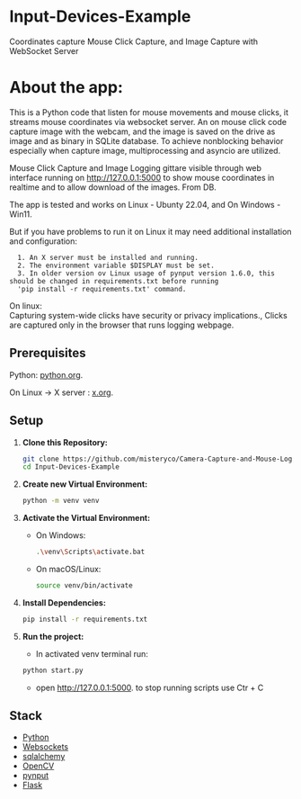 # Input-Devices-Example

Coordinates capture Mouse Click Capture, and Image Capture with WebSocket Server

# About the app:

This is a Python code that listen for mouse movements and mouse clicks, it streams mouse coordinates via websocket server.
An on mouse click code capture image with the webcam, and the image is saved on the drive as image and as binary in SQLite
database.
To achieve nonblocking behavior especially when capture image, multiprocessing and asyncio are utilized. 

Mouse Click Capture and Image Logging gittare visible through web interface running on  http://127.0.0.1:5000  to show mouse coordinates in realtime and to allow 
download of the images. From DB.

The app is tested and works on Linux - Ubunty 22.04, and On Windows - Win11.

But if you have problems to run it on Linux it may need additional installation and configuration:

      1. An X server must be installed and running.
      2. The environment variable $DISPLAY must be set.
      3. In older version ov Linux usage of pynput version 1.6.0, this should be changed in requirements.txt before running 
      'pip install -r requirements.txt' command.

On linux:  
   Capturing system-wide clicks have security or privacy implications., 
   Clicks are captured only in the browser that runs logging webpage.
## Prerequisites

Python: [python.org](https://www.python.org/downloads/).

On Linux -> X server  :  [x.org](https://www.x.org/wiki/).

## Setup

1. **Clone this Repository:**

    ```bash
    git clone https://github.com/misteryco/Camera-Capture-and-Mouse-Logger.git
    cd Input-Devices-Example
    ```
2. **Create new Virtual Environment:**

    ```Bash
    python -m venv venv
    ```

3. **Activate the Virtual Environment:**

    - On Windows:

        ```Bash
        .\venv\Scripts\activate.bat
        ```

    - On macOS/Linux:

        ```Bash
        source venv/bin/activate
        ```

4. **Install Dependencies:**

    ```Bash
    pip install -r requirements.txt
    ```

6. **Run the project:**
    - In activated venv terminal run:
    ```Bash
    python start.py
    ```
    - open http://127.0.0.1:5000.
   to stop running scripts use Ctr + C
## Stack

- [Python](https://www.python.org/)
- [Websockets](https://websockets.readthedocs.io/en/stable/index.html)
- [sqlalchemy](https://docs.sqlalchemy.org/en/20/)
- [OpenCV](https://docs.opencv.org/4.x/)
- [pynput](https://pynput.readthedocs.io/en/latest/index.html)
- [Flask](https://flask.palletsprojects.com/en/3.0.x/)
